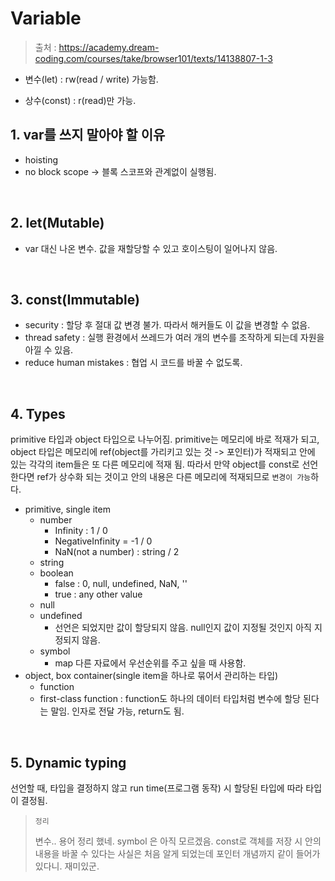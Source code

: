 # Variable

> 출처 : https://academy.dream-coding.com/courses/take/browser101/texts/14138807-1-3

- 변수(let) : rw(read / write) 가능함.

- 상수(const) : r(read)만 가능.



## 1. var를 쓰지 말아야 할 이유

- hoisting
- no block scope -> 블록 스코프와 관계없이 실행됨.

<br/>

## 2. let(Mutable)

- var 대신 나온 변수. 값을 재할당할 수 있고 호이스팅이 일어나지 않음.

<br/>

## 3. const(Immutable)

- security : 할당 후 절대 값 변경 불가. 따라서 해커들도 이 값을 변경할 수 없음.
- thread safety : 실행 환경에서 쓰레드가 여러 개의 변수를 조작하게 되는데 자원을 아낄 수 있음.
- reduce human mistakes : 협업 시 코드를 바꿀 수 없도록.

<br/>

## 4. Types

primitive 타입과 object 타입으로 나누어짐. primitive는 메모리에 바로 적재가 되고, object 타입은 메모리에 ref(object를 가리키고 있는 것 -> 포인터)가 적재되고 안에 있는 각각의 item들은 또 다른 메모리에 적재 됨. 따라서 만약 object를 const로 선언한다면 ref가 상수화 되는 것이고 안의 내용은 다른 메모리에 적재되므로 `변경이 가능`하다.

- primitive, single item
  - number
    - Infinity : 1 / 0
    - NegativeInfinity = -1 / 0
    - NaN(not a number) : string / 2
  - string
  - boolean
    - false : 0, null, undefined, NaN, ''
    - true : any other value
  - null
  - undefined
    - 선언은 되었지만 값이 할당되지 않음. null인지 값이 지정될 것인지 아직 지정되지 않음.
  - symbol
    - map 다른 자료에서 우선순위를 주고 싶을 때 사용함.
- object, box container(single item을 하나로 묶어서 관리하는 타입)
  - function
  - first-class function : function도 하나의 데이터 타입처럼 변수에 할당 된다는 말임. 인자로 전달 가능, return도 됨.

<br/>

## 5. Dynamic typing

선언할 때, 타입을 결정하지 않고 run time(프로그램 동작) 시 할당된 타입에 따라 타입이 결정됨.



>`정리`
>
>변수.. 용어 정리 했네. symbol 은 아직 모르겠음. const로 객체를 저장 시 안의 내용을 바꿀 수 있다는 사실은 처음 알게 되었는데 포인터 개념까지 같이 들어가 있다니. 재미있군.

